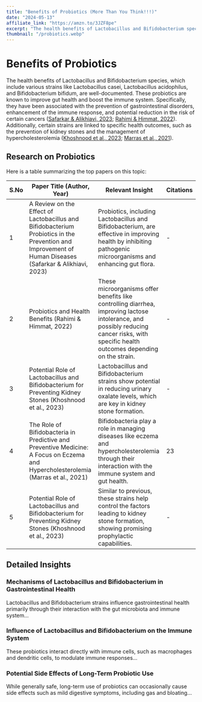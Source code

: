 ```yaml
---
title: "Benefits of Probiotics (More Than You Think!!!)"
date: "2024-05-13"
affiliate_link: "https://amzn.to/3JZF8pe"
excerpt: "The health benefits of Lactobacillus and Bifidobacterium species, which include various strains like Lactobacillus casei, Lactobacillus acidophilus..."
thumbnail: "/probiotics.webp"
---
```


# Benefits of Probiotics

The health benefits of Lactobacillus and Bifidobacterium species, which include various strains like Lactobacillus casei, Lactobacillus acidophilus, and Bifidobacterium bifidum, are well-documented. These probiotics are known to improve gut health and boost the immune system. Specifically, they have been associated with the prevention of gastrointestinal disorders, enhancement of the immune response, and potential reduction in the risk of certain cancers ([Safarkar & Alikhiavi, 2023](https://typeset.io/papers/a-review-on-the-effect-of-lactobacillus-and-bifidobacterium-probiotics-4jfa); [Rahimi & Himmat, 2022](https://typeset.io/papers/probiotics-and-health-benefits-5ftu)). Additionally, certain strains are linked to specific health outcomes, such as the prevention of kidney stones and the management of hypercholesterolemia ([Khoshnood et al., 2023](https://typeset.io/papers/potential-role-of-lactobacillus-and-bifidobacterium-for-preventing-kidney-stones-3jtu); [Marras et al., 2021](https://typeset.io/papers/the-role-of-bifidobacteria-in-predictive-and-preventive-medicine-9eu4)).

## Research on Probiotics
Here is a table summarizing the top papers on this topic:

| S.No | Paper Title (Author, Year) | Relevant Insight | Citations |
|------|----------------------------|------------------|-----------|
| 1    | A Review on the Effect of Lactobacillus and Bifidobacterium Probiotics in the Prevention and Improvement of Human Diseases (Safarkar & Alikhiavi, 2023) | Probiotics, including Lactobacillus and Bifidobacterium, are effective in improving health by inhibiting pathogenic microorganisms and enhancing gut flora. | - |
| 2    | Probiotics and Health Benefits (Rahimi & Himmat, 2022) | These microorganisms offer benefits like controlling diarrhea, improving lactose intolerance, and possibly reducing cancer risks, with specific health outcomes depending on the strain. | - |
| 3    | Potential Role of Lactobacillus and Bifidobacterium for Preventing Kidney Stones (Khoshnood et al., 2023) | Lactobacillus and Bifidobacterium strains show potential in reducing urinary oxalate levels, which are key in kidney stone formation. | - |
| 4    | The Role of Bifidobacteria in Predictive and Preventive Medicine: A Focus on Eczema and Hypercholesterolemia (Marras et al., 2021) | Bifidobacteria play a role in managing diseases like eczema and hypercholesterolemia through their interaction with the immune system and gut health. | 23 |
| 5    | Potential Role of Lactobacillus and Bifidobacterium for Preventing Kidney Stones (Khoshnood et al., 2023) | Similar to previous, these strains help control the factors leading to kidney stone formation, showing promising prophylactic capabilities. | - |

## Detailed Insights

### Mechanisms of Lactobacillus and Bifidobacterium in Gastrointestinal Health

Lactobacillus and Bifidobacterium strains influence gastrointestinal health primarily through their interaction with the gut microbiota and immune system...

### Influence of Lactobacillus and Bifidobacterium on the Immune System

These probiotics interact directly with immune cells, such as macrophages and dendritic cells, to modulate immune responses...

### Potential Side Effects of Long-Term Probiotic Use

While generally safe, long-term use of probiotics can occasionally cause side effects such as mild digestive symptoms, including gas and bloating...
